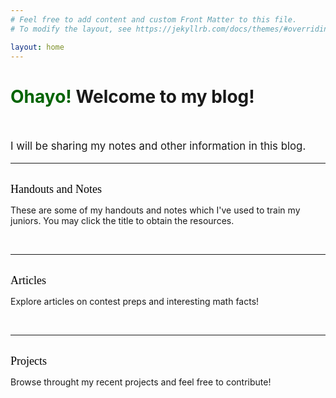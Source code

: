 ```yaml
---
# Feel free to add content and custom Front Matter to this file.
# To modify the layout, see https://jekyllrb.com/docs/themes/#overriding-theme-defaults

layout: home
---
```


<style>
a {
  color: black;
  text-decoration: none;
}
a:hover {
  color: orange;
  text-decoration: none;
}
</style>

<head>
<h1>
        <span style="color:darkgreen">Ohayo!</span> Welcome to my blog!
</h1>
</head>


<body>
<br />
<p style="font-size:larger">
    I will be sharing my notes and other information in this blog.
</p>
<hr />
<br />
<a asp-controller="Home" asp-action="Handouts" style="font-family:Verdana;font-size:large;text-decoration:none" >Handouts and Notes</a>
<p>
    These are some of my handouts and notes which I've used to train my juniors. You may click the title to obtain the resources. 
</p>
<br />
<hr />
<br />
<a asp-controller="Home" style="font-family:Verdana;font-size:large">Articles</a>
<p>
    Explore articles on contest preps and interesting math facts!
</p>
<br />
<hr />
<br />
<a asp-controller="Home" asp-action="Projects" style="font-family:Verdana;font-size:large;text-decoration:none">Projects</a>
<p>
    Browse throught my recent projects and feel free to contribute!
</p>
<br />

</body>

